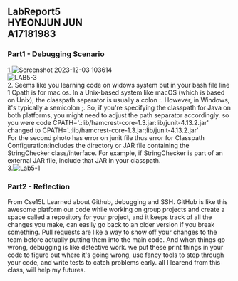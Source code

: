 LabReport5 <br> 
HYEONJUN JUN <br>
A17181983 <br>
---
### Part1 - Debugging Scenario
1.![Screenshot 2023-12-03 103614](https://github.com/kfru5515/cse15l-lab-reports-fa23/assets/120256621/0dbe958e-30ba-4acd-93e3-6e9af487315d)<br>
![LAB5-3](https://github.com/kfru5515/cse15l-lab-reports-fa23/assets/120256621/887b8a63-ef39-40c6-9d20-25d648ef3645)<br>
2. Seems like you learning code on widows system but in your bash file line 1 Cpath is for mac os. In a Unix-based system like macOS (which is based on Unix), the classpath separator is usually a colon :. However, in Windows, it's typically a semicolon ;. So, if you're specifying the classpath for Java on both platforms, you might need to adjust the path separator accordingly. so you were code CPATH='.:lib/hamcrest-core-1.3.jar:lib/junit-4.13.2.jar' changed to CPATH='.;lib/hamcrest-core-1.3.jar;lib/junit-4.13.2.jar' <br>For the second photo has error on junit file thus error for Classpath Configuration:includes the directory or JAR file containing the StringChecker class/interface. For example, if StringChecker is part of an external JAR file, include that JAR in your classpath.  
3.![Lab5-1](https://github.com/kfru5515/cse15l-lab-reports-fa23/assets/120256621/000a43b1-07b4-42e9-98cc-9f6da2cc8252)
### Part2 - Reflection
From Cse15L Learned about Github, debugging and SSH. GitHub is like this awesome platform our code while working on group projects and create a space called a repository for your project, and it keeps track of all the changes you make, can easily go back to an older version if you break something. Pull requests are like a way to show off your changes to the team before actually putting them into the main code. And when things go wrong, debugging is like detective work. we put these print things in your code to figure out where it's going wrong, use fancy tools to step through your code, and write tests to catch problems early. all I learend from this class, will help my futures. 
